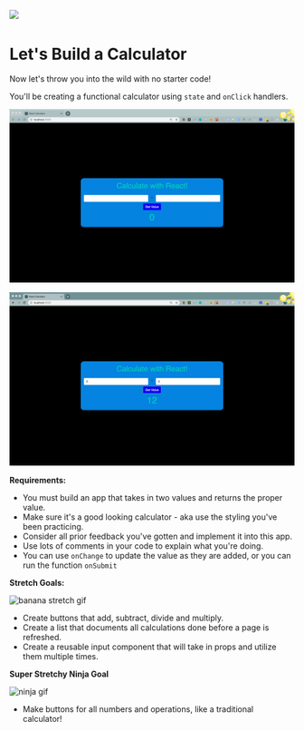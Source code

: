 ## ![](https://s3.amazonaws.com/python-ga/images/GA_Cog_Medium_White_RGB.png)
<h1>Let's Build a Calculator</h1>

Now let's throw you into the wild with no starter code!

You'll be creating a functional calculator using `state` and `onClick` handlers.

![](./images/CalculatorBefore.png)


![](./images/CalculatorAfter.png)


**Requirements:**

- You must build an app that takes in two values and returns the proper value.
- Make sure it's a good looking calculator - aka use the styling you've been practicing.
- Consider all prior feedback you've gotten and implement it into this app.
- Use lots of comments in your code to explain what you're doing.
- You can use `onChange` to update the value as they are added, or you can run the function `onSubmit`


**Stretch Goals:**

![banana stretch gif](https://media.giphy.com/media/OmQ9fnEshXtOU/giphy.gif)

- Create buttons that add, subtract, divide and multiply.
- Create a list that documents all calculations done before a page is refreshed.
- Create a reusable input component that will take in props and utilize them multiple times.


**Super Stretchy Ninja Goal**

![ninja gif](https://media.giphy.com/media/ErdfMetILIMko/giphy.gif)

- Make buttons for all numbers and operations, like a traditional calculator!

